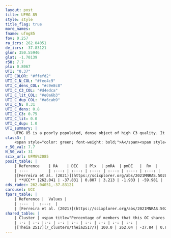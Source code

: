 ```yaml
---
layout: post
title: UFMG 85
style: style
title_flag: true
more_names: 
fname: ufmg85
fov: 0.257
ra_icrs: 262.04051
de_icrs: -37.83121
glon: 350.55946
glat: -1.70139
r50: 7.7
plx: 0.8067
UTI: "0.37"
UTI_COLOR: "#ffefd2"
UTI_C_N_COL: "#fee4c9"
UTI_C_dens_COL: "#c9e8c8"
UTI_C_C3_COL: "#d4edca"
UTI_C_lit_COL: "#e0a6b3"
UTI_C_dup_COL: "#a6cab9"
UTI_C_N: 0.31
UTI_C_dens: 0.8
UTI_C_C3: 0.75
UTI_C_lit: 0.0
UTI_C_dup: 1.0
UTI_summary: |
    UFMG 85 is a poorly populated, dense object of high C3 quality. It is rarely studied in the literature. This object shares a large percentage of members with a later reported entry.
class3: |
    <span style="color: green; font-weight: bold;">A</span><span style="color: #FFC300; font-weight: bold;">B</span>
r_50_val: 7.7
N_50_val: 31
scix_url: UFMG%2085
posit_table: |
    | Reference    | RA    | DEC   | Plx  | pmRA  | pmDE   |  Rv  |
    | :---         | :---: | :---: | :---: | :---: | :---: | :---: |
    |[Ferreira et al. (2021)](https://scixplorer.org/abs/2021MNRAS.502L..90F) | 262.055 | -37.86 | 0.824 | 3.249 | -1.938 | -- |
    | **UCC** |262.041 | -37.831 | 0.807 | 3.213 | -1.933 | -59.981 | 
cds_radec: 262.04051,-37.83121
carousel: UCC
fpars_table: |
    | Reference |  Values |
    | :---  |  :---:  |
    | [Ferreira et al. (2021)](https://scixplorer.org/abs/2021MNRAS.502L..90F) | `E(B-V)=0.55, Dmod=10.65, logt=7.5` |
shared_table: |
    | Cluster | <span title="Percentage of members that this OC shares with the ones listed">%</span>   | RA   | DEC   | Plx   | pmRA  | pmDE  | Rv | UTI |
    | :-: | :-: |:-: | :-: | :-: | :-: | :-: | :-: | :-: |
    |[Theia 2517](/_clusters/theia2517/)| 100.0 | 262.04 | -37.84 | 0.8 | 3.19 | -1.95 | -52.22 |0.19 |
---
```

